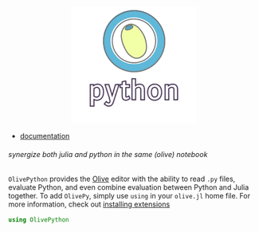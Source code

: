<div align="center">
<img src="https://github.com/ChifiSource/image_dump/raw/main/olive/0.1/extensions/olivepython.png" width="250"></img>
  </div>

- [documentation](https://chifidocs.com/olive/OlivePython)
###### synergize both julia and python in the same (olive) notebook
`OlivePython` provides the [Olive](https://github.com/ChifiSource/Olive.jl) editor with the ability to read `.py` files, evaluate Python, and even combine evaluation between Python and Julia together. To add `OlivePy`, 
simply use `using` in your `olive.jl` home file. For more information, check out [installing extensions](https://github.com/ChifiSource/Olive.jl#installing-extensions)
```julia
using OlivePython
```
